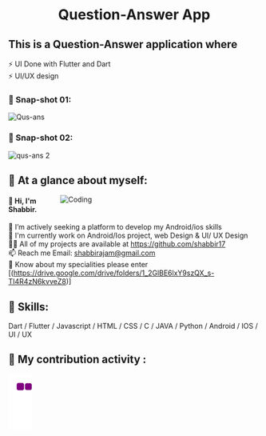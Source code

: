 # <h1 align="center">Question-Answer App</h1>
## This is a Question-Answer application where<br>
⚡ UI Done with Flutter and Dart<br>
⚡ UI/UX design<br>

### 🌱 Snap-shot 01:
![Qus-ans](https://user-images.githubusercontent.com/68172428/221182324-4d18aa8b-95df-4512-974c-54bb207bc6f8.png)
### 🌱 Snap-shot 02:
![qus-ans 2](https://user-images.githubusercontent.com/68172428/221182337-56354858-b039-4d53-bfa6-5a5727012d66.png)




## 💫 At a glance about myself:
<img align="right" alt="Coding" width="400" src="https://media.tenor.com/NOYF3f82b_gAAAAC/programmer.gif">

#### 👋 Hi, I'm Shabbir.

🔭 I’m actively seeking a platform to develop my Android/ios skills<br>🌱 I'm currently work on Android/Ios project, web Design & UI/ UX Design<br>👨‍💻 All of my projects are available at https://github.com/shabbir17<br>📫 Reach me Email: shabbirajam@gmail.com <br>📄 Know about my specialities please enter [(https://drive.google.com/drive/folders/1_2GlBE6lxY9szQX_s-TI4R4zN6kvveZ8)]<br>

## 💫 Skills: 
Dart / Flutter / Javascript /  HTML / CSS / C / JAVA / Python / Android / IOS / UI / UX


## 🌱 My contribution activity : 
![snake gif](https://github.com/shabbir17/shabbir17/blob/output/github-contribution-grid-snake.gif)
